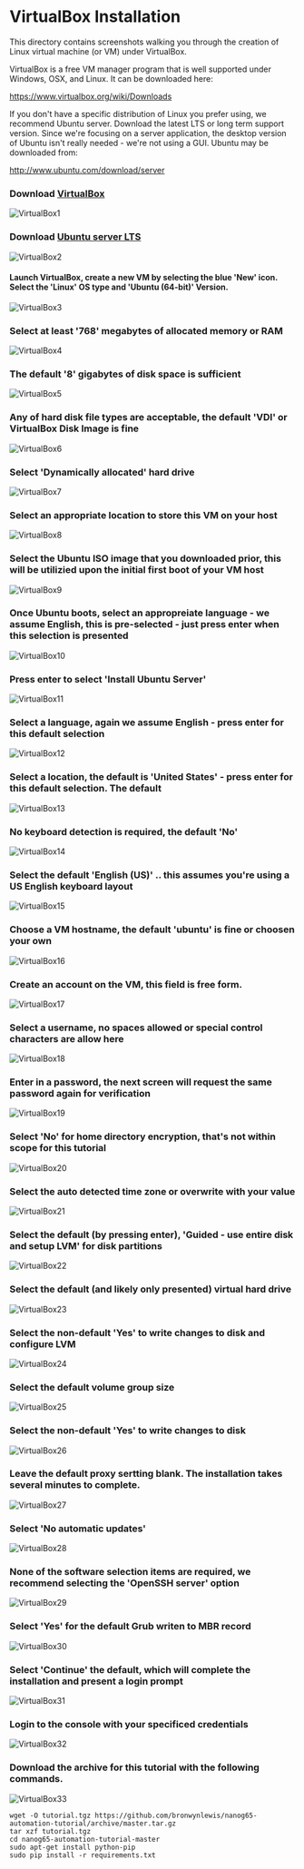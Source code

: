 # VirtualBox Installation

This directory contains screenshots walking you through the creation of Linux virtual machine (or VM) under VirtualBox.

VirtualBox is a free VM manager program that is well supported under Windows, OSX, and Linux. It can be downloaded here:

https://www.virtualbox.org/wiki/Downloads

If you don't have a specific distribution of Linux you prefer using, we recommend Ubuntu server. Download the latest LTS or long term support version. Since we're focusing on a server application, the desktop version of Ubuntu isn't really needed - we're not using a GUI. Ubuntu may be downloaded from:

http://www.ubuntu.com/download/server

### Download [VirtualBox](https://www.virtualbox.org/wiki/Downloads)
![VirtualBox1](/VMinstall/virtualbox1.png?raw=true)

### Download [Ubuntu server LTS](http://www.ubuntu.com/download/server)
![VirtualBox2](/VMinstall/virtualbox2.png?raw=true)

#### Launch VirtualBox, create a new VM by selecting the blue 'New' icon. Select the 'Linux' OS type and 'Ubuntu (64-bit)' Version.
![VirtualBox3](/VMinstall/virtualbox3.png?raw=true)

### Select at least '768' megabytes of allocated memory or RAM 
![VirtualBox4](/VMinstall/virtualbox4.png?raw=true)

### The default '8' gigabytes of disk space is sufficient
![VirtualBox5](/VMinstall/virtualbox5.png?raw=true)

### Any of hard disk file types are acceptable, the default 'VDI' or VirtualBox Disk Image is fine
![VirtualBox6](/VMinstall/virtualbox6.png?raw=true)

### Select 'Dynamically allocated' hard drive
![VirtualBox7](/VMinstall/virtualbox7.png?raw=true)

### Select an appropriate location to store this VM on your host
![VirtualBox8](/VMinstall/virtualbox8.png?raw=true)

### Select the Ubuntu ISO image that you downloaded prior, this will be utilizied upon the initial first boot of your VM host
![VirtualBox9](/VMinstall/virtualbox9.png?raw=true)

### Once Ubuntu boots, select an appropreiate language - we assume English, this is pre-selected - just press enter when this selection is presented
![VirtualBox10](/VMinstall/virtualbox10.png?raw=true)

### Press enter to select 'Install Ubuntu Server'
![VirtualBox11](/VMinstall/virtualbox11.png?raw=true)

### Select a language, again we assume English - press enter for this default selection
![VirtualBox12](/VMinstall/virtualbox12.png?raw=true)

### Select a location, the default is 'United States' - press enter for this default selection. The default 
![VirtualBox13](/VMinstall/virtualbox13.png?raw=true)

### No keyboard detection is required, the default 'No'
![VirtualBox14](/VMinstall/virtualbox14.png?raw=true)

### Select the default 'English (US)' .. this assumes you're using a US English keyboard layout
![VirtualBox15](/VMinstall/virtualbox15.png?raw=true)

### Choose a VM hostname, the default 'ubuntu' is fine or choosen your own
![VirtualBox16](/VMinstall/virtualbox16.png?raw=true)

### Create an account on the VM, this field is free form.
![VirtualBox17](/VMinstall/virtualbox17.png?raw=true)

### Select a username, no spaces allowed or special control characters are allow here
![VirtualBox18](/VMinstall/virtualbox18.png?raw=true)

### Enter in a password, the next screen will request the same password again for verification
![VirtualBox19](/VMinstall/virtualbox19.png?raw=true)

### Select 'No' for home directory encryption, that's not within scope for this tutorial
![VirtualBox20](/VMinstall/virtualbox20.png?raw=true)

### Select the auto detected time zone or overwrite with your value
![VirtualBox21](/VMinstall/virtualbox21.png?raw=true)

### Select the default (by pressing enter), 'Guided - use entire disk and setup LVM' for disk partitions
![VirtualBox22](/VMinstall/virtualbox22.png?raw=true)

### Select the default (and likely only presented) virtual hard drive
![VirtualBox23](/VMinstall/virtualbox23.png?raw=true)

### Select the non-default 'Yes' to write changes to disk and configure LVM
![VirtualBox24](/VMinstall/virtualbox24.png?raw=true)

### Select the default volume group size
![VirtualBox25](/VMinstall/virtualbox25.png?raw=true)

### Select the non-default 'Yes' to write changes to disk
![VirtualBox26](/VMinstall/virtualbox26.png?raw=true)

### Leave the default proxy sertting blank. The installation takes several minutes to complete.
![VirtualBox27](/VMinstall/virtualbox27.png?raw=true)

### Select 'No automatic updates'
![VirtualBox28](/VMinstall/virtualbox28.png?raw=true)

### None of the software selection items are required, we recommend selecting the 'OpenSSH server' option
![VirtualBox29](/VMinstall/virtualbox29.png?raw=true)

### Select 'Yes' for the default Grub writen to MBR record
![VirtualBox30](/VMinstall/virtualbox30.png?raw=true)

### Select 'Continue' the default, which will complete the installation and present a login prompt
![VirtualBox31](/VMinstall/virtualbox31.png?raw=true)

### Login to the console with your specificed credentials
![VirtualBox32](/VMinstall/virtualbox32.png?raw=true)

### Download the archive for this tutorial with the following commands.
![VirtualBox33](/VMinstall/virtualbox33.png?raw=true)
```
wget -O tutorial.tgz https://github.com/bronwynlewis/nanog65-automation-tutorial/archive/master.tar.gz
tar xzf tutorial.tgz
cd nanog65-automation-tutorial-master
sudo apt-get install python-pip
sudo pip install -r requirements.txt
```


